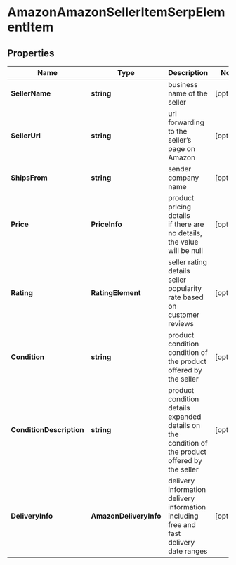 # AmazonAmazonSellerItemSerpElementItem


## Properties

| Name | Type | Description | Notes |
|------------ | ------------- | ------------- | -------------|
**SellerName** | **string** | business name of the seller |[optional]|
**SellerUrl** | **string** | url forwarding to the seller’s page on Amazon |[optional]|
**ShipsFrom** | **string** | sender company name |[optional]|
**Price** | **PriceInfo** | product pricing details<br>if there are no details, the value will be null |[optional]|
**Rating** | **RatingElement** | seller rating details<br>seller popularity rate based on customer reviews |[optional]|
**Condition** | **string** | product condition<br>condition of the product offered by the seller |[optional]|
**ConditionDescription** | **string** | product condition details<br>expanded details on the condition of the product offered by the seller |[optional]|
**DeliveryInfo** | **AmazonDeliveryInfo** | delivery information<br>delivery information including free and fast delivery date ranges |[optional]|